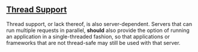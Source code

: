 ## [Thread Support](#id35)

Thread support, or lack thereof, is also server-dependent.
Servers that can run multiple requests in parallel, **should** also
provide the option of running an application in a single-threaded
fashion, so that applications or frameworks that are not thread-safe
may still be used with that server.
